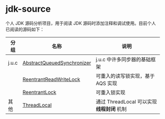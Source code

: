 # jdk-source

个人 JDK 源码分析项目，用于阅读 JDK 源码时添加注释和调试使用。目前个人已阅读的源码如下：

| 分组  | 名称                                                         | 说明                                      |
| ----- | ------------------------------------------------------------ | ----------------------------------------- |
| j.u.c | [AbstractQueuedSynchronizer](jdk-16.0.2/src/java.base/java/util/concurrent/locks/AbstractQueuedSynchronizer.java) | j.u.c 中许多同步器的基础框架              |
|       | [ReentrantReadWriteLock](jdk-16.0.2/src/java.base/java/util/concurrent/locks/ReentrantReadWriteLock.java) | 可重入的读写锁实现，基于 AQS 实现         |
|       | [ReentrantLock](jdk-16.0.2/src/java.base/java/util/concurrent/locks/ReentrantLock.java) | 可重入锁实现                              |
| 其他  | [ThreadLocal](jdk-16.0.2/src/java.base/java/lang/ThreadLocal.java) | 通过 ThreadLocal 可以实现 __线程封闭__ 机制 |

